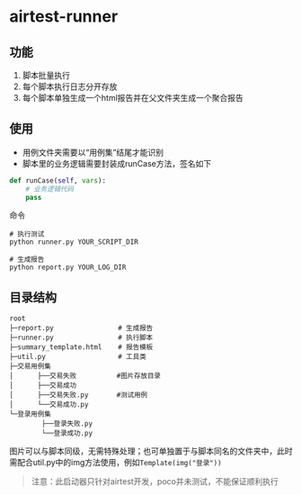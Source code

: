 # airtest-runner

## 功能

1. 脚本批量执行
2. 每个脚本执行日志分开存放
3. 每个脚本单独生成一个html报告并在父文件夹生成一个聚合报告

## 使用

- 用例文件夹需要以“用例集”结尾才能识别
- 脚本里的业务逻辑需要封装成runCase方法，签名如下

```python
def runCase(self, vars):
    # 业务逻辑代码
    pass
```

命令

```shell
# 执行测试
python runner.py YOUR_SCRIPT_DIR

# 生成报告
python report.py YOUR_LOG_DIR
```

## 目录结构

```shell
root
├─report.py                # 生成报告
├─runner.py                # 执行脚本
├─summary_template.html    # 报告模板
├─util.py                  # 工具类
├─交易用例集
│      ├──交易失败          #图片存放目录
│      ├──交易成功
│      ├──交易失败.py       #测试用例
│      └──交易成功.py
└─登录用例集
        ├──登录失败.py
        └──登录成功.py
```

图片可以与脚本同级，无需特殊处理；也可单独置于与脚本同名的文件夹中，此时需配合util.py中的img方法使用，例如`Template(img("登录"))`

> 注意：此启动器只针对airtest开发，poco并未测试，不能保证顺利执行
